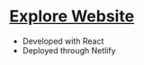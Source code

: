 # [Explore Website](https://silver-empanada-1e0a5a.netlify.app)

- Developed with React
- Deployed through Netlify 
